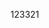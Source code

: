 <!--
 * @Description: 
 * @Author: 王寒烟
 * @Date: 2020-10-19 11:14:43
 * @LastEditTime: 2020-10-19 13:00:54
 * @LastEditors: 王寒烟
 * @FilePath: \exam-L\README.md
-->
123321